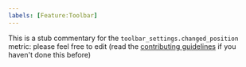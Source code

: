 ```yaml
---
labels: [Feature:Toolbar]
---
```


This is a stub commentary for the `toolbar_settings.changed_position` metric: please feel free to edit (read the
[contributing guidelines](https://github.com/mozilla/glean-annotations/blob/main/CONTRIBUTING.md)
if you haven't done this before)

